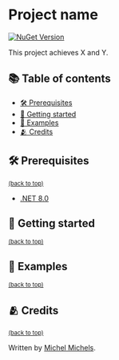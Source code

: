 <!-- omit in toc -->
# Project name

[![NuGet Version](https://img.shields.io/nuget/v/{package-id})][nuget-url]

This project achieves X and Y.

<!-- omit in toc -->
## 📚 Table of contents

- [🛠️ Prerequisites](#️-prerequisites)
- [🚀 Getting started](#-getting-started)
- [🤔 Examples](#-examples)
- [🫂 Credits](#-credits)


## 🛠️ Prerequisites

<sup>[(back to top)][back-to-top]</sup>

- [.NET 8.0](https://dotnet.microsoft.com/en-us/download/dotnet/8.0)

## 🚀 Getting started

<sup>[(back to top)][back-to-top]</sup>

## 🤔 Examples 

<sup>[(back to top)][back-to-top]</sup>

## 🫂 Credits

<sup>[(back to top)][back-to-top]</sup>

Written by [Michel Michels](https://github.com/MichelMichels).

[repo-url]: https://github.com/MichelMichels/readme-template
[nuget-url]: https://www.nuget.org/packages/{package-id}
[back-to-top]: #table-of-contents
 